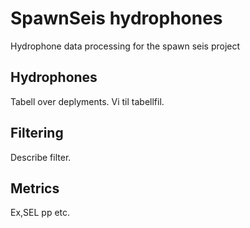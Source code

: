 # SpawnSeis hydrophones
Hydrophone data processing for the spawn seis project

## Hydrophones
Tabell over deplyments. Vi til tabellfil.

## Filtering
Describe filter.

## Metrics
Ex,SEL pp etc.

